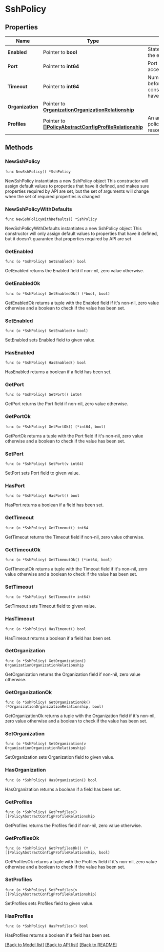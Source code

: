 # SshPolicy

## Properties

Name | Type | Description | Notes
------------ | ------------- | ------------- | -------------
**Enabled** | Pointer to **bool** | State of SSH service on the endpoint. | [optional] 
**Port** | Pointer to **int64** | Port used for secure shell access. | [optional] 
**Timeout** | Pointer to **int64** | Number of seconds to wait before the system considers a SSH request to have timed out. | [optional] 
**Organization** | Pointer to [**OrganizationOrganizationRelationship**](organization.Organization.Relationship.md) |  | [optional] 
**Profiles** | Pointer to [**[]PolicyAbstractConfigProfileRelationship**](policy.AbstractConfigProfile.Relationship.md) | An array of relationships to policyAbstractConfigProfile resources. | [optional] 

## Methods

### NewSshPolicy

`func NewSshPolicy() *SshPolicy`

NewSshPolicy instantiates a new SshPolicy object
This constructor will assign default values to properties that have it defined,
and makes sure properties required by API are set, but the set of arguments
will change when the set of required properties is changed

### NewSshPolicyWithDefaults

`func NewSshPolicyWithDefaults() *SshPolicy`

NewSshPolicyWithDefaults instantiates a new SshPolicy object
This constructor will only assign default values to properties that have it defined,
but it doesn't guarantee that properties required by API are set

### GetEnabled

`func (o *SshPolicy) GetEnabled() bool`

GetEnabled returns the Enabled field if non-nil, zero value otherwise.

### GetEnabledOk

`func (o *SshPolicy) GetEnabledOk() (*bool, bool)`

GetEnabledOk returns a tuple with the Enabled field if it's non-nil, zero value otherwise
and a boolean to check if the value has been set.

### SetEnabled

`func (o *SshPolicy) SetEnabled(v bool)`

SetEnabled sets Enabled field to given value.

### HasEnabled

`func (o *SshPolicy) HasEnabled() bool`

HasEnabled returns a boolean if a field has been set.

### GetPort

`func (o *SshPolicy) GetPort() int64`

GetPort returns the Port field if non-nil, zero value otherwise.

### GetPortOk

`func (o *SshPolicy) GetPortOk() (*int64, bool)`

GetPortOk returns a tuple with the Port field if it's non-nil, zero value otherwise
and a boolean to check if the value has been set.

### SetPort

`func (o *SshPolicy) SetPort(v int64)`

SetPort sets Port field to given value.

### HasPort

`func (o *SshPolicy) HasPort() bool`

HasPort returns a boolean if a field has been set.

### GetTimeout

`func (o *SshPolicy) GetTimeout() int64`

GetTimeout returns the Timeout field if non-nil, zero value otherwise.

### GetTimeoutOk

`func (o *SshPolicy) GetTimeoutOk() (*int64, bool)`

GetTimeoutOk returns a tuple with the Timeout field if it's non-nil, zero value otherwise
and a boolean to check if the value has been set.

### SetTimeout

`func (o *SshPolicy) SetTimeout(v int64)`

SetTimeout sets Timeout field to given value.

### HasTimeout

`func (o *SshPolicy) HasTimeout() bool`

HasTimeout returns a boolean if a field has been set.

### GetOrganization

`func (o *SshPolicy) GetOrganization() OrganizationOrganizationRelationship`

GetOrganization returns the Organization field if non-nil, zero value otherwise.

### GetOrganizationOk

`func (o *SshPolicy) GetOrganizationOk() (*OrganizationOrganizationRelationship, bool)`

GetOrganizationOk returns a tuple with the Organization field if it's non-nil, zero value otherwise
and a boolean to check if the value has been set.

### SetOrganization

`func (o *SshPolicy) SetOrganization(v OrganizationOrganizationRelationship)`

SetOrganization sets Organization field to given value.

### HasOrganization

`func (o *SshPolicy) HasOrganization() bool`

HasOrganization returns a boolean if a field has been set.

### GetProfiles

`func (o *SshPolicy) GetProfiles() []PolicyAbstractConfigProfileRelationship`

GetProfiles returns the Profiles field if non-nil, zero value otherwise.

### GetProfilesOk

`func (o *SshPolicy) GetProfilesOk() (*[]PolicyAbstractConfigProfileRelationship, bool)`

GetProfilesOk returns a tuple with the Profiles field if it's non-nil, zero value otherwise
and a boolean to check if the value has been set.

### SetProfiles

`func (o *SshPolicy) SetProfiles(v []PolicyAbstractConfigProfileRelationship)`

SetProfiles sets Profiles field to given value.

### HasProfiles

`func (o *SshPolicy) HasProfiles() bool`

HasProfiles returns a boolean if a field has been set.


[[Back to Model list]](../README.md#documentation-for-models) [[Back to API list]](../README.md#documentation-for-api-endpoints) [[Back to README]](../README.md)


